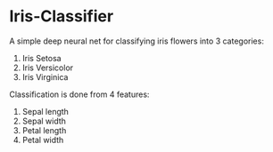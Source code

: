 # Iris-Classifier
A simple deep neural net for classifying iris flowers into 3 categories:

  1. Iris Setosa
  2. Iris Versicolor
  3. Iris Virginica

Classification is done from 4 features:

  1. Sepal length
  2. Sepal width
  3. Petal length
  4. Petal width
